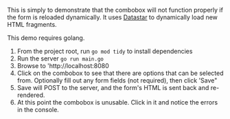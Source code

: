 This is simply to demonstrate that the combobox will not function properly if the form is reloaded dynamically. It uses [Datastar](https://data-star.dev/examples/web_component) to dynamically load new HTML fragments.

This demo requires golang.


1. From the project root, run `go mod tidy` to install dependencies
2. Run the server `go run main.go`
2. Browse to 'http://localhost:8080
3. Click on the combobox to see that there are options that can be selected from. Optionally fill out any form fields (not required), then click 'Save"
4. Save will POST to the server, and the form's HTML is sent back and re-rendered.
5. At this point the combobox is unusable. Click in it and notice the errors in the console.

